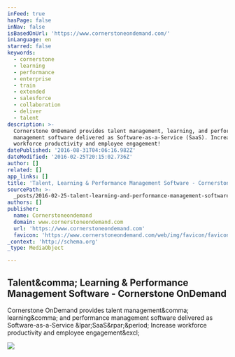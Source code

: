 ```yaml
---
inFeed: true
hasPage: false
inNav: false
isBasedOnUrl: 'https://www.cornerstoneondemand.com/'
inLanguage: en
starred: false
keywords:
  - cornerstone
  - learning
  - performance
  - enterprise
  - train
  - extended
  - salesforce
  - collaboration
  - deliver
  - talent
description: >-
  Cornerstone OnDemand provides talent management, learning, and performance
  management software delivered as Software-as-a-Service (SaaS). Increase
  workforce productivity and employee engagement!
datePublished: '2016-08-31T04:06:16.982Z'
dateModified: '2016-02-25T20:15:02.736Z'
author: []
related: []
app_links: []
title: 'Talent, Learning & Performance Management Software - Cornerstone OnDemand'
sourcePath: >-
  _posts/2016-02-25-talent-learning-and-performance-management-software-corners.md
authors: []
publisher:
  name: Cornerstoneondemand
  domain: www.cornerstoneondemand.com
  url: 'https://www.cornerstoneondemand.com'
  favicon: 'https://www.cornerstoneondemand.com/web/img/favicon/favicon-16x16.png'
_context: 'http://schema.org'
_type: MediaObject

---
```

<article style=""><h1>Talent&amp;comma; Learning &amp; Performance Management Software - Cornerstone OnDemand</h1><p>Cornerstone OnDemand provides talent management&amp;comma; learning&amp;comma; and performance management software delivered as Software-as-a-Service &amp;lpar;SaaS&amp;rpar;&amp;period; Increase workforce productivity and employee engagement&amp;excl;</p><img src="https://www.cornerstoneondemand.com/web/img/login/growth-edition.jpg" /></article>